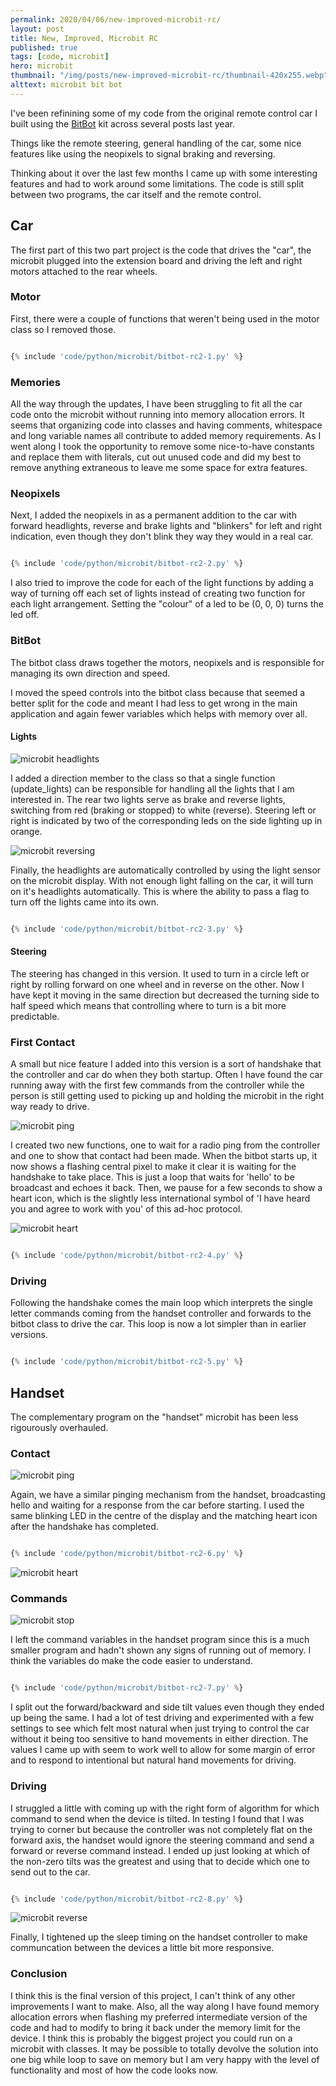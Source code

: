 ```yaml
---
permalink: 2020/04/06/new-improved-microbit-rc/
layout: post
title: New, Improved, Microbit RC
published: true
tags: [code, microbit]
hero: microbit
thumbnail: "/img/posts/new-improved-microbit-rc/thumbnail-420x255.webp"
alttext: microbit bit bot
---
```


I've been refinining some of my code from the original remote control car I built using the <a href="http://4tronix.co.uk/blog/?p=1490">BitBot</a> kit 
across several posts last year.

Things like the remote steering, general handling of the car, some nice features like using the neopixels to signal braking and reversing.

Thinking about it over the last few months I came up with some interesting features and had to work around some limitations. The code is still split between 
two programs, the car itself and the remote control. 
 
## Car

The first part of this two part project is the code that drives the "car", the microbit plugged into the extension board and driving the left and right 
motors attached to the rear wheels. 


### Motor

First, there were a couple of functions that weren't being used in the motor class so I removed those. 

```python

{% include 'code/python/microbit/bitbot-rc2-1.py' %}

```

### Memories

All the way through the updates, I have been struggling to fit all the car code onto the microbit without running into memory allocation 
errors. It seems that organizing code into classes and having comments, whitespace and long variable names all contribute to added memory requirements. As I 
went along I took the opportunity to remove some nice-to-have constants and replace them with literals, cut out unused code and did my best to 
remove anything extraneous to leave me some space for extra features. 


### Neopixels

Next, I added the neopixels in as a permanent addition to the car with forward headlights, reverse and brake lights and "blinkers" for left and right 
indication, even though they don't blink they way they would in a real car.

```python

{% include 'code/python/microbit/bitbot-rc2-2.py' %}

```
I also tried to improve the code for each of the light functions by adding a way of turning off each set of lights instead of creating two function for each 
light arrangement. Setting the "colour" of a led to be (0, 0, 0) turns the led off.


### BitBot

The bitbot class draws together the motors, neopixels and is responsible for managing its own direction and speed. 

I moved the speed controls into the bitbot class because that seemed a better split for the code and meant I had less to get wrong in the main application and again fewer variables which helps with memory over all. 


#### Lights 

![microbit headlights](/img/posts/new-improved-microbit-rc/headlights.webp)


I added a direction member to the class so that a single function (update_lights) can be responsible for handling all the lights that I am interested in. The rear two lights serve as brake and reverse lights, switching from red (braking or stopped) to white (reverse). Steering left or right is indicated by two of the 
corresponding leds on the side lighting up in orange.

![microbit reversing](/img/posts/new-improved-microbit-rc/rc-reverse.webp)

Finally, the headlights are automatically controlled by using the light sensor on the microbit display. With not enough light falling on the car, it will turn 
on it's headlights automatically. This is where the ability to pass a flag to turn off the lights came into its own. 

```python

{% include 'code/python/microbit/bitbot-rc2-3.py' %}

```


#### Steering 

The steering has changed in this version. It used to turn in a circle left or right by rolling forward on one wheel and in reverse on the other. Now I have kept it moving in the same direction but decreased the turning side to half speed which means that controlling where to turn is a bit more predictable. 

### First Contact

A small but nice feature I added into this version is a sort of handshake that the controller and car do when they both startup. Often I have found the car 
running away with the first few commands from the controller while the person is still getting used to picking up and holding the microbit in the right way 
ready to drive.

![microbit ping](/img/posts/new-improved-microbit-rc/rc-ping.webp)


I created two new functions, one to wait for a radio ping from the controller and one to show that contact had been made. When the bitbot starts up, it now 
shows a flashing central pixel to make it clear it is waiting for the handshake to take place. This is just a loop that waits for 'hello' to be broadcast 
and echoes it back. Then, we pause for a few seconds to show a heart icon, which is the slightly less international symbol of 'I have heard you and agree to work 
with you' of this ad-hoc protocol. 

![microbit heart](/img/posts/new-improved-microbit-rc/rc-heart.webp)


```python

{% include 'code/python/microbit/bitbot-rc2-4.py' %}

```

### Driving

Following the handshake comes the main loop which interprets the single letter commands coming from the handset controller and forwards to the bitbot class to 
drive the car. This loop is now a lot simpler than in earlier versions.

```python

{% include 'code/python/microbit/bitbot-rc2-5.py' %}

```


## Handset

The complementary program on the "handset" microbit has been less rigourously overhauled. 


### Contact

![microbit ping](/img/posts/new-improved-microbit-rc/handset-ping.webp)

Again, we have a similar pinging mechanism from the handset, broadcasting hello and waiting for a response from the car before starting. I used the same blinking 
LED in the centre of the display and the matching heart icon after the handshake has completed. 

```python

{% include 'code/python/microbit/bitbot-rc2-6.py' %}

```

![microbit heart](/img/posts/new-improved-microbit-rc/handset-heart.webp)


### Commands

![microbit stop](/img/posts/new-improved-microbit-rc/handset-stop.webp)

I left the command variables in the handset program since this is a much smaller program and hadn't shown any signs of running out of memory. I think the variables do make the code easier to understand. 

```python

{% include 'code/python/microbit/bitbot-rc2-7.py' %}

```

I split out the forward/backward and side tilt values even though they ended up being the same. I had a lot of test driving and experimented with a few settings 
to see which felt most natural when just trying to control the car without it being too sensitive to hand movements in either direction. The values I came up 
with seem to work well to allow for some margin of error and to respond to intentional but natural hand movements for driving.


### Driving

I struggled a little with coming up with the right form of algorithm for which command to send when the device is tilted. In testing I found that I was trying to corner but because the controller was not completely flat on the forward axis, the handset would ignore the steering command and send a forward or reverse command instead. I ended up just looking at which of the non-zero tilts was the greatest and using that to decide which one to send out to the car.


```python

{% include 'code/python/microbit/bitbot-rc2-8.py' %}

```

![microbit reverse](/img/posts/new-improved-microbit-rc/handset-reverse.webp)

Finally, I tightened up the sleep timing on the handset controller to make communcation between the devices a little bit more responsive.


### Conclusion

I think this is the final version of this project, I can't think of any other improvements I want to make. Also, all the way along I have found memory allocation 
errors when flashing my preferred intermediate version of the code and had to modify to bring it back under the memory limit for the device. I think this is probably the biggest project you could run on a microbit with classes. It may be possible to totally devolve the solution into one big while loop to save on memory but I am very happy with the level of functionality and most of how the code looks now. 
